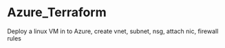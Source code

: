 # Azure_Terraform
Deploy a linux VM in to Azure, create vnet, subnet, nsg, attach nic, firewall rules
